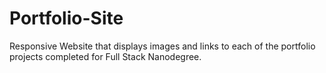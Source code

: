 # Portfolio-Site
Responsive Website that displays images and links to each of the portfolio projects completed for Full Stack Nanodegree.
